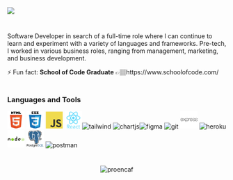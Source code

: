 <img src="https://capsule-render.vercel.app/api?type=wave&color=gradient&height=300&section=header&text=Hi% there!%20&fontSize=90" />

#
<p>Software Developer in search of a full-time role where I can continue to learn and experiment with a variety of languages and frameworks. Pre-tech, I worked in various business roles, ranging from management, marketing, and business development. </p>
⚡ Fun fact: <b >School of Code Graduate</b> 👉🏽https://www.schoolofcode.com/



 
#

<h3 align="left ">Languages and Tools</h3> <p align="left"> 
 <img src="https://raw.githubusercontent.com/devicons/devicon/master/icons/html5/html5-original-wordmark.svg" alt="html5" width="40" height="40"/>  <img src="https://raw.githubusercontent.com/devicons/devicon/master/icons/css3/css3-original-wordmark.svg" alt="css3" width="40" height="40"/> <img src="https://raw.githubusercontent.com/devicons/devicon/master/icons/javascript/javascript-original.svg" alt="javascript" width="40" height="40"/> 
<img src="https://raw.githubusercontent.com/devicons/devicon/master/icons/react/react-original-wordmark.svg" alt="react" width="40" height="40"/><img src="https://www.vectorlogo.zone/logos/tailwindcss/tailwindcss-icon.svg" alt="tailwind" width="40" height="40"/> <img src="https://www.chartjs.org/media/logo-title.svg" alt="chartjs" width="40" height="40"/><img src="https://www.vectorlogo.zone/logos/figma/figma-icon.svg" alt="figma" width="40" height="40"/>
 <img src="https://www.vectorlogo.zone/logos/git-scm/git-scm-icon.svg" alt="git" width="40" height="40"/> <img src="https://raw.githubusercontent.com/devicons/devicon/master/icons/express/express-original-wordmark.svg" alt="express" width="40" height="40"/>  <img src="https://www.vectorlogo.zone/logos/heroku/heroku-icon.svg" alt="heroku" width="40" height="40"/> <img src="https://raw.githubusercontent.com/devicons/devicon/master/icons/nodejs/nodejs-original-wordmark.svg" alt="nodejs" width="40" height="40"/>  <img src="https://raw.githubusercontent.com/devicons/devicon/master/icons/postgresql/postgresql-original-wordmark.svg" alt="postgresql" width="40" height="40"/>  
 <img src="https://www.vectorlogo.zone/logos/getpostman/getpostman-icon.svg" alt="postman" width="40" height="40"/> 



#

<p align="center"><img  src="https://github-readme-stats.vercel.app/api/top-langs?username=proencaf&show_icons=true&locale=en&layout=compact" alt="proencaf" /></p>







<!--
**proencaf/proencaf** is a ✨ _special_ ✨ repository because its `README.md` (this file) appears on your GitHub profile.

Here are some ideas to get you started:

- 🔭 I’m currently working on ...
- 🌱 I’m currently learning ...
- 👯 I’m looking to collaborate on ...
- 🤔 I’m looking for help with ...
- 💬 Ask me about ...
- 📫 How to reach me: ...
- 😄 Pronouns: ...
- ⚡ Fun fact: 
-->
